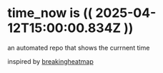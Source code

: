 # time_now is (( 2025-04-12T15:00:00.834Z ))

an automated repo that shows the currnent time

inspired by [breakingheatmap](https://github.com/breakingheatmap/breakingheatmap)